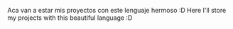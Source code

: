Aca van a estar mis proyectos con este lenguaje hermoso :D
Here I'll store my projects with this beautiful language :D
